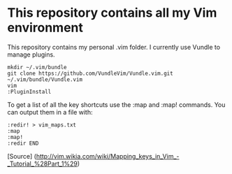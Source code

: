 # This repository contains all my Vim environment

This repository contains my personal .vim folder.
I currently use Vundle to manage plugins.
```
mkdir ~/.vim/bundle
git clone https://github.com/VundleVim/Vundle.vim.git ~/.vim/bundle/Vundle.vim
vim
:PluginInstall
```

To get a list of all the key shortcuts use the :map and :map! commands.
You can output them in a file with:
```
:redir! > vim_maps.txt
:map
:map!
:redir END
```
[Source] (http://vim.wikia.com/wiki/Mapping_keys_in_Vim_-_Tutorial_%28Part_1%29)
